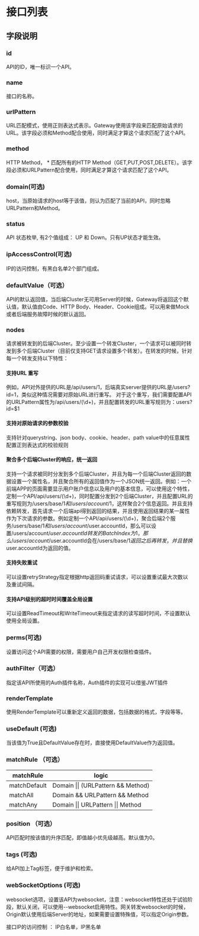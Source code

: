 # 接口列表

## 字段说明
### id
API的ID，唯一标识一个API。

### name
接口的名称。

### urlPattern
URL匹配模式，使用正则表达式表示。Gateway使用该字段来匹配原始请求的URL。该字段必须和Method配合使用，同时满足才算这个请求匹配了这个API。

### method
HTTP Method， * 匹配所有的HTTP Method（GET,PUT,POST,DELETE）。该字段必须和URLPattern配合使用，同时满足才算这个请求匹配了这个API。

### domain(可选)
host，当原始请求的host等于该值，则认为匹配了当前的API，同时忽略URLPattern和Method。

### status
API 状态枚举, 有2个值组成： UP 和 Down。只有UP状态才能生效。

### ipAccessControl(可选)
IP的访问控制，有黑白名单2个部门组成。

### defaultValue（可选）
API的默认返回值，当后端Cluster无可用Server的时候，Gateway将返回这个默认值，默认值由Code、HTTP Body、Header、Cookie组成。可以用来做Mock或者后端服务故障时候的默认返回。

### nodes
请求被转发到的后端Cluster。至少设置一个转发Cluster，一个请求可以被同时转发到多个后端Cluster（目前仅支持GET请求设置多个转发）。在转发的时候，针对每一个转发支持以下特性：

#### 支持URL 重写
例如，API对外提供的URL是/api/users/1，后端真实server提供的URL是/users?id=1，类似这种情况需要对原始URL进行重写。 对于这个重写，我们需要配置API的URLPattern属性为/api/users/(\d+)，并且配置转发的URL重写规则为：users?id=$1

#### 支持对原始请求的参数校验

支持针对querystring、json body、cookie、header、path value中的任意属性配置正则表达式的校验规则

#### 聚合多个后端Cluster的响应，统一返回

支持一个请求被同时分发到多个后端Cluster，并且为每一个后端Cluster返回的数据设置一个属性名，并且聚合所有的返回值作为一个JSON统一返回。例如：一个前端APP的页面需要显示用户账户信息以及用户的基本信息，可以使用这个特性，定制一个API/api/users/(\d+)，同时配置分发到2个后端Cluster，并且配置URL的重写规则为/users/base/$1和/users/account/$1，这样聚合2个信息返回。并且支持依赖转发，首先请求一个后端api得到返回的结果，并且使用返回结果的某一属性作为下次请求的参数。例如定制一个API/api/users/(\d+)，聚合后端2个服务/users/base/$1和/users/account/$user.accountId，那么可以设置/users/account/$user.accountId转发的BatchIndex为1，那么/users/account/$user.accountId会在/users/base/$1返回之后再转发，并且替换$user.accountId为返回的值。


#### 支持失败重试

可以设置retryStrategy指定根据http返回码重试请求，可以设置重试最大次数以及重试间隔。



#### 支持API级别的超时时间覆盖全局设置

可以设置ReadTimeout和WriteTimeout来指定请求的读写超时时间，不设置默认使用全局设置。





### perms(可选)
设置访问这个API需要的权限，需要用户自己开发权限检查插件。


### authFilter（可选）
指定该API所使用的Auth插件名称，Auth插件的实现可以借鉴JWT插件

### renderTemplate

使用RenderTemplate可以重新定义返回的数据，包括数据的格式，字段等等。


### useDefault (可选)
当该值为True且DefaultValue存在时，直接使用DefaultValue作为返回值。

### matchRule （可选）

matchRule |  logic
----- | -----
matchDefault | Domain \|\| (URLPattern && Method)
matchAll | Domain && URLPattern && Method
matchAny | Domain \|\| URLPattern \|\| Method

### position （可选）
API匹配时按该值的升序匹配，即值越小优先级越高。默认值为0。

### tags (可选)

给API加上Tag标签，便于维护和检索。

### webSocketOptions (可选)

websocket选项，设置该API为websocket，注意：websocket特性还处于试验阶段，默认关闭，可以使用--websocket启用特性。网关转发websocket的时候，Origin默认使用后端Server的地址，如果需要设置特殊值，可以指定Origin参数。



接口IP的访问控制 ： IP白名单，IP黑名单


